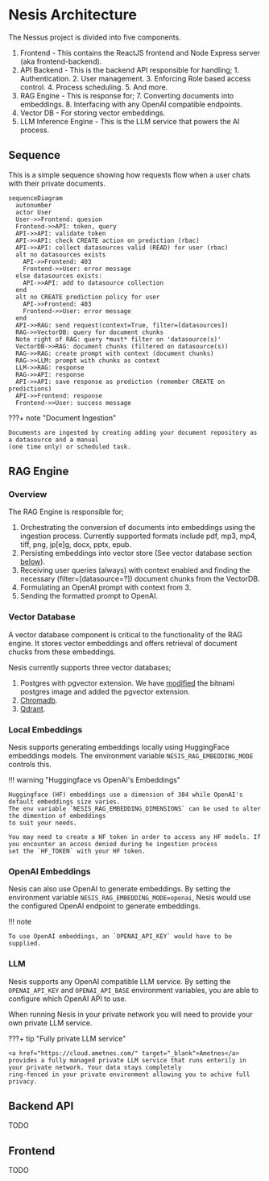 # Nesis Architecture
The Nessus project is divided into five components.

1. Frontend - This contains the ReactJS frontend and Node Express server (aka frontend-backend).
2. API Backend - This is the backend API responsible for handling; 
       1. Authentication.
       2. User management.
       3. Enforcing Role based access control.
       4. Process scheduling.
       5. And more.
3. RAG Engine - This is response for;
       7. Converting documents into embeddings.
       8. Interfacing with any OpenAI compatible endpoints.
4. Vector DB - For storing vector embeddings.
5. LLM Inference Engine - This is the LLM service that powers the AI process.


## Sequence

This is a simple sequence showing how requests flow when a user chats with their private documents.

``` mermaid
sequenceDiagram
  autonumber
  actor User
  User->>Frontend: quesion
  Frontend->>API: token, query
  API->>API: validate token
  API->>API: check CREATE action on prediction (rbac)
  API->>API: collect datasources valid (READ) for user (rbac)
  alt no datasources exists
    API->>Frontend: 403
    Frontend->>User: error message
  else datasources exists:
    API->>API: add to datasource collection
  end
  alt no CREATE prediction policy for user
    API->>Frontend: 403
    Frontend->>User: error message
  end
  API->>RAG: send request(context=True, filter=[datasources])
  RAG->>VectorDB: query for document chunks
  Note right of RAG: query *must* filter on 'datasource(s)'
  VectorDB->>RAG: document chunks (filtered on datasource(s))
  RAG->>RAG: create prompt with context (document chunks)
  RAG->>LLM: prompt with chunks as context
  LLM->>RAG: response
  RAG->>API: response
  API->>API: save response as prediction (remember CREATE on predictions)
  API->>Frontend: response
  Frontend->>User: success message
```


???+ note "Document Ingestion"

    Documents are ingested by creating adding your document repository as a datasource and a manual 
    (one time only) or scheduled task.


## RAG Engine
### Overview
The RAG Engine is responsible for;

1. Orchestrating the conversion of documents into embeddings using the ingestion process. Currently supported formats include pdf, mp3, mp4, tiff, png, jp[e]g, docx, pptx, epub.
2. Persisting embeddings into vector store (See vector database section [below](#vector-database)).
3. Receiving user queries (always) with context enabled and finding the necessary (filter=[datasource=?]) document chunks from the VectorDB.
4. Formulating an OpenAI prompt with context from 3.
5. Sending the formatted prompt to OpenAI.

### Vector Database
A vector database component is critical to the functionality of the RAG engine. It stores vector embeddings and offers retrieval of 
document chucks from these embeddings.

Nesis currently supports three vector databases;

1. Postgres with pgvector extension. We have <a href="https://github.com/ametnes/postgresql" target="_blank">modified</a> the bitnami postgres image and added the pgvector extension.
2. <a href="https://github.com/chroma-core/chroma" target="_blank">Chromadb</a>.
3. <a href="https://github.com/qdrant/qdrant" target="_blank">Qdrant</a>.

### Local Embeddings
Nesis supports generating embeddings locally using HuggingFace embeddings models. The environment variable `NESIS_RAG_EMBEDDING_MODE` controls this.

!!! warning "Huggingface vs OpenAI's Embeddings"

    Huggingface (HF) embeddings use a dimension of 384 while OpenAI's default embeddings size varies.
    The env variable `NESIS_RAG_EMBEDDING_DIMENSIONS` can be used to alter the dimention of embeddings
    to suit your needs.

    You may need to create a HF token in order to access any HF models. If you encounter an access denied during he ingestion process
    set the `HF_TOKEN` with your HF token.

### OpenAI Embeddings

Nesis can also use OpenAI to generate embeddings. By setting the environment variable `NESIS_RAG_EMBEDDING_MODE=openai`, Nesis would use the configured OpenAI
endpoint to generate embeddings.

!!! note

    To use OpenAI embeddings, an `OPENAI_API_KEY` would have to be supplied.


### LLM
Nesis supports any OpenAI compatible LLM service. By setting the `OPENAI_API_KEY` and `OPENAI_API_BASE` environment variables, you are able
to configure which OpenAI API to use.

When running Nesis in your private network you will need to provide your own private LLM service. 

???+ tip "Fully private LLM service"

    <a href="https://cloud.ametnes.com/" target="_blank">Ametnes</a> provides a fully managed private LLM service that runs enterily in your private network. Your data stays completely
    ring-fenced in your private environment allowing you to achive full privacy.


## Backend API
TODO

## Frontend
TODO
